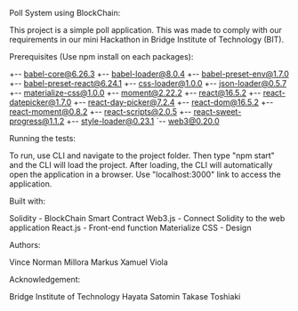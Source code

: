 Poll System using BlockChain:

This project is a simple poll application. This was made to comply with our requirements in our mini Hackathon in Bridge Institute of Technology (BIT). 


Prerequisites (Use npm install on each packages):

+-- babel-core@6.26.3
+-- babel-loader@8.0.4
+-- babel-preset-env@1.7.0
+-- babel-preset-react@6.24.1
+-- css-loader@1.0.0
+-- json-loader@0.5.7
+-- materialize-css@1.0.0
+-- moment@2.22.2
+-- react@16.5.2
+-- react-datepicker@1.7.0
+-- react-day-picker@7.2.4
+-- react-dom@16.5.2
+-- react-moment@0.8.2
+-- react-scripts@2.0.5
+-- react-sweet-progress@1.1.2
+-- style-loader@0.23.1
`-- web3@0.20.0


Running the tests:

To run, use CLI and navigate to the project folder. Then type "npm start" and the CLI will load the project.
After loading, the CLI will automatically open the application in a browser.
Use "localhost:3000" link to access the application.


Built with:

Solidity - BlockChain Smart Contract
Web3.js - Connect Solidity to the web application
React.js - Front-end function 
Materialize CSS - Design


Authors:

Vince Norman Millora
Markus Xamuel Viola


Acknowledgement:

Bridge Institute of Technology
Hayata Satomin 
Takase Toshiaki